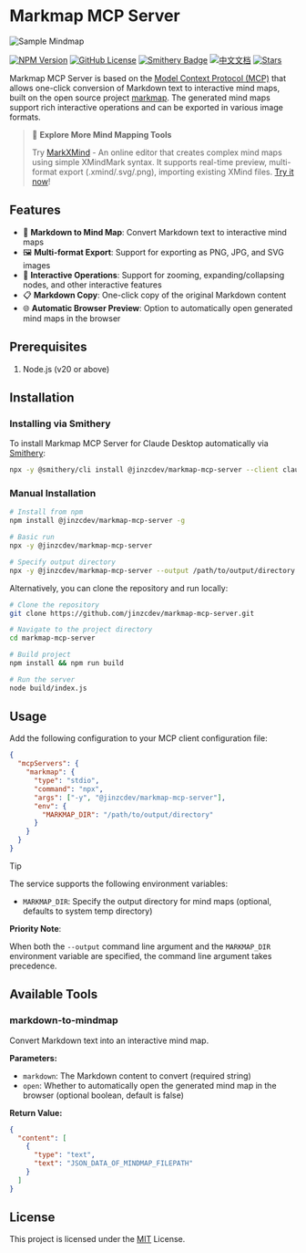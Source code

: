 # Markmap MCP Server

![Sample Mindmap](./docs/markmap.svg)

[![NPM Version](https://img.shields.io/npm/v/@jinzcdev/markmap-mcp-server.svg)](https://www.npmjs.com/package/@jinzcdev/markmap-mcp-server)
[![GitHub License](https://img.shields.io/github/license/jinzcdev/markmap-mcp-server.svg)](LICENSE)
[![Smithery Badge](https://smithery.ai/badge/@jinzcdev/markmap-mcp-server)](https://smithery.ai/server/@jinzcdev/markmap-mcp-server)
[![中文文档](https://img.shields.io/badge/中文文档-点击查看-blue)](README_zh-CN.md)
[![Stars](https://img.shields.io/github/stars/jinzcdev/markmap-mcp-server)](https://github.com/jinzcdev/markmap-mcp-server)

Markmap MCP Server is based on the [Model Context Protocol (MCP)](https://modelcontextprotocol.io/introduction) that allows one-click conversion of Markdown text to interactive mind maps, built on the open source project [markmap](https://github.com/markmap/markmap). The generated mind maps support rich interactive operations and can be exported in various image formats.

> 🎉 **Explore More Mind Mapping Tools**
>
> Try [MarkXMind](https://github.com/jinzcdev/markxmind) - An online editor that creates complex mind maps using simple XMindMark syntax. It supports real-time preview, multi-format export (.xmind/.svg/.png), importing existing XMind files. [Try it now](https://markxmind.js.org/)!

## Features

- 🌠 **Markdown to Mind Map**: Convert Markdown text to interactive mind maps
- 🖼️ **Multi-format Export**: Support for exporting as PNG, JPG, and SVG images
- 🔄 **Interactive Operations**: Support for zooming, expanding/collapsing nodes, and other interactive features
- 📋 **Markdown Copy**: One-click copy of the original Markdown content
- 🌐 **Automatic Browser Preview**: Option to automatically open generated mind maps in the browser

## Prerequisites

1. Node.js (v20 or above)

## Installation

### Installing via Smithery

To install Markmap MCP Server for Claude Desktop automatically via [Smithery](https://smithery.ai/server/@jinzcdev/markmap-mcp-server):

```bash
npx -y @smithery/cli install @jinzcdev/markmap-mcp-server --client claude
```

### Manual Installation

```bash
# Install from npm
npm install @jinzcdev/markmap-mcp-server -g

# Basic run
npx -y @jinzcdev/markmap-mcp-server

# Specify output directory
npx -y @jinzcdev/markmap-mcp-server --output /path/to/output/directory
```

Alternatively, you can clone the repository and run locally:

```bash
# Clone the repository
git clone https://github.com/jinzcdev/markmap-mcp-server.git

# Navigate to the project directory
cd markmap-mcp-server

# Build project
npm install && npm run build

# Run the server
node build/index.js
```

## Usage

Add the following configuration to your MCP client configuration file:

```json
{
  "mcpServers": {
    "markmap": {
      "type": "stdio",
      "command": "npx",
      "args": ["-y", "@jinzcdev/markmap-mcp-server"],
      "env": {
        "MARKMAP_DIR": "/path/to/output/directory"
      }
    }
  }
}
```

> [!TIP]
>
> The service supports the following environment variables:
>
> - `MARKMAP_DIR`: Specify the output directory for mind maps (optional, defaults to system temp directory)
>
> **Priority Note**:
>
> When both the `--output` command line argument and the `MARKMAP_DIR` environment variable are specified, the command line argument takes precedence.

## Available Tools

### markdown-to-mindmap

Convert Markdown text into an interactive mind map.

**Parameters:**

- `markdown`: The Markdown content to convert (required string)
- `open`: Whether to automatically open the generated mind map in the browser (optional boolean, default is false)

**Return Value:**

```json
{
  "content": [
    {
      "type": "text",
      "text": "JSON_DATA_OF_MINDMAP_FILEPATH"
    }
  ]
}
```

## License

This project is licensed under the [MIT](./LICENSE) License.
